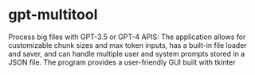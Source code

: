 # gpt-multitool
Process big files with GPT-3.5 or GPT-4 APIS:  The application allows for customizable chunk sizes and max token inputs, has a built-in file loader and saver, and can handle multiple user and system prompts stored in a JSON file. The program provides a user-friendly GUI built with tkinter
